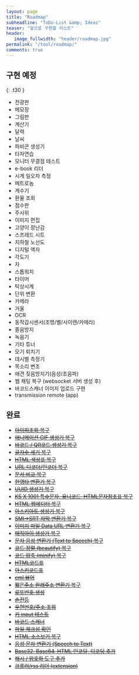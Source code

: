 ```yaml
---
layout: page
title: "Roadmap"
subheadline: "ToDo-List &amp; Ideas"
teaser: "앞으로 구현할 리스트"
header:
   image_fullwidth: "header/roadmap.jpg"
permalink: "/tool/roadmap/"
comments: true
---
```


## 구현 예정
{: .t30 }

* 전광판
* 메모장
* 그림판
* 계산기
* 달력
* 날씨
* 파비콘 생성기
* 타자연습
* 모니터 무결점 테스트
* e-book 리더
* 시계 일오차 측정
* 메트로놈
* 계수기
* 환율 조회
* 점수판
* 주사위
* 이미지 편집
* 고양이 장난감
* 스프레드 시트
* 지하철 노선도
* 디지털 액자
* 각도기
* 자
* 스톱워치
* 타이머
* 탁상시계
* 단위 변환
* 카메라
* 거울
* OCR
* 동작감시센서(조명/벨/사이렌/카메라)
* 졸음방지
* 녹음기
* 기타 튜너
* 모기 퇴치기
* 데시벨 측정기
* 목소리 변조
* 애견 짖음방지기(음성/초음파)
* 웹 채팅 복구 (websocket 서버 생성 후)
* 바코드스캐너 이미지 업로드 구현
* transmission remote (app)



## 완료

* [<s>아이피조회 복구</s>](https://wepplication.github.io/tools/ipconfig)
* [<s>애니메이션 GIF 생성기 복구</s>](https://wepplication.github.io/tools/aniGifGen/)
* [<s>바코드 / QR코드 생성기 복구</s>](https://wepplication.github.io/tools/barcodeGen/)
* [<s>글자수 세기 복구</s>](https://wepplication.github.io/tools/charCounter/)
* [<s>HTML 색상표 복구</s>](https://wepplication.github.io/tools/colorPicker/)
* [<s>URL 디코더/인코더 복구</s>](https://wepplication.github.io/tools/encoder/)
* [<s>문서 비교 복구</s>](https://wepplication.github.io/tools/compareDoc/)
* [<s>한영타 변환기 복구</s>](https://wepplication.github.io/tools/eng2Kor/)
* [<s>UUID 생성기 복구</s>](https://wepplication.github.io/tools/uuidGen/)
* [<s>KS X 1001 특수문자, 유니코드, HTML문자참조표 복구</s>](https://wepplication.github.io/tools/charMap/)
* [<s>HTML 웹에디터 복구</s>](https://wepplication.github.io/tools/webEditor/)
* [<s>아스키아트 생성기 복구</s>](https://wepplication.github.io/tools/asciiArtGen/)
* [<s>SMI->SRT 자막 변환기 복구</s>](https://wepplication.github.io/tools/smi2Srt/)
* [<s>이미지 파일 Data URL 변환기 복구</s>](https://wepplication.github.io/tools/img2Url/)
* [<s>매직아이 생성기 복구</s>](https://wepplication.github.io/tools/magicEyeGen/)
* [<s>문자 음성 변환기 (Text to Speech) 복구</s>](https://wepplication.github.io/tools/tts/)
* [<s>코드 정렬 (beautify) 복구</s>](https://wepplication.github.io/tools/beautifyCode/)
* [<s>코드 압축 (minify) 복구</s>](https://wepplication.github.io/tools/minifyCode/)
* [<s>HTML코드표</s>](https://wepplication.github.io/tools/htmlCodes/)
* [<s>아스키코드표</s>](https://wepplication.github.io/tools/asciiCodes/)
* [<s>eml 뷰어</s>](https://wepplication.github.io/tools/emlViewer/)
* [<s>짧은주소 원래주소 변환기 복구</s>](https://wepplication.github.io/tools/longUrl/)
* [<s>로또번호 생성</s>](https://wepplication.github.io/tools/lottoNumGen/)
* [<s>손전등</s>](https://wepplication.github.io/tools/flashlight/)
* [<s>우편번호/주소 조회</s>](https://wepplication.github.io/tools/postcode/)
* [<s>키 input 테스트</s>](https://wepplication.github.io/tools/keyCode/)
* [<s>바코드 스캐너</s>](https://wepplication.github.io/tools/barcodeScanner/)
* [<s>파일 체크섬 확인</s>](https://wepplication.github.io/tools/fileChecksum/)
* [<s>HTML 소스보기 복구</s>](https://wepplication.github.io/tools/htmlViewer/)
* [<s>음성 문자 변환기 (Speech to Text)</s>](https://wepplication.github.io/tools/stt/)
* [<s>Base32, Base64, HTML 인코딩, 디코딩 추가</s>](https://wepplication.github.io/tools/encoder/)
* [<s>해시 / 암호화 도구 추가</s>](https://wepplication.github.io/tools/crypt/)
* [<s>크롤러/rss 리더 (extension)</s>](https://wepplication.github.io/tools/scrapper)